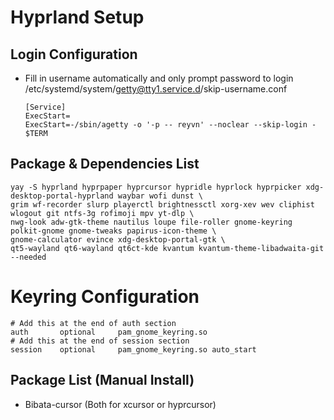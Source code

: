 # Hyprland Setup

## Login Configuration

- Fill in username automatically and only prompt password to login
  /etc/systemd/system/getty@tty1.service.d/skip-username.conf
  ```
  [Service]
  ExecStart=
  ExecStart=-/sbin/agetty -o '-p -- reyvn' --noclear --skip-login - $TERM
  ```

## Package & Dependencies List

```
yay -S hyprland hyprpaper hyprcursor hypridle hyprlock hyprpicker xdg-desktop-portal-hyprland waybar wofi dunst \
grim wf-recorder slurp playerctl brightnessctl xorg-xev wev cliphist wlogout git ntfs-3g rofimoji mpv yt-dlp \
nwg-look adw-gtk-theme nautilus loupe file-roller gnome-keyring polkit-gnome gnome-tweaks papirus-icon-theme \
gnome-calculator evince xdg-desktop-portal-gtk \
qt5-wayland qt6-wayland qt6ct-kde kvantum kvantum-theme-libadwaita-git --needed
```

# Keyring Configuration

```
# Add this at the end of auth section
auth       optional     pam_gnome_keyring.so
# Add this at the end of session section
session    optional     pam_gnome_keyring.so auto_start
```

## Package List (Manual Install)

- Bibata-cursor (Both for xcursor or hyprcursor)
